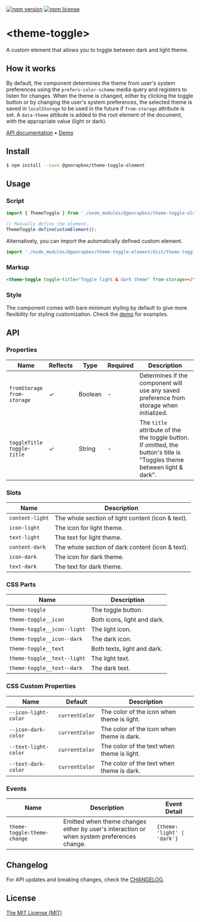 [![npm version](https://img.shields.io/npm/v/@georapbox/theme-toggle-element.svg)](https://www.npmjs.com/package/@georapbox/theme-toggle-element)
[![npm license](https://img.shields.io/npm/l/@georapbox/theme-toggle-element.svg)](https://www.npmjs.com/package/@georapbox/theme-toggle-element)

[demo]: https://georapbox.github.io/theme-toggle-element/
[license]: https://georapbox.mit-license.org/@2022
[changelog]: https://github.com/georapbox/theme-toggle-element/blob/main/CHANGELOG.md

# &lt;theme-toggle&gt;

A custom element that allows you to toggle between dark and light theme.

## How it works

By default, the component determines the theme from user's system preferences using the `prefers-color-scheme` media query and registers to listen for changes. When the theme is changed, either by clicking the toggle button or by changing the user's system preferences, the selected theme is saved in `localStorage` to be used in the future if `from-storage` attribute is set. A `data-theme` attibute is added to the root element of the document, with the appropriate value (light or dark).

[API documentation](#api) &bull; [Demo][demo]

## Install

```sh
$ npm install --save @georapbox/theme-toggle-element
```

## Usage

### Script

```js
import { ThemeToggle } from './node_modules/@georapbox/theme-toggle-element/dist/theme-toggle.js';

// Manually define the element.
ThemeToggle.defineCustomElement();
```

Alternatively, you can import the automatically defined custom element.

```js
import './node_modules/@georapbox/theme-toggle-element/dist/theme-toggle-defined.js';
```

### Markup

```html
<theme-toggle toggle-title="Toggle light & dark theme" from-storage></theme-toggle>
```

### Style

The component comes with bare minimum styling by default to give more flexibility for styling customization. Check the [demo][demo] for examples.

## API

### Properties

| Name | Reflects | Type | Required | Description |
| ---- | -------- | ---- | -------- |----------- |
| `fromStorage`<br>*`from-storage`* | ✓ | Boolean | - | Determines if the component will use any saved preference from storage when initialized. |
| `toggleTitle`<br>*`toggle-title`* | ✓ | String | - | The `title` attribute of the the toggle button. If omitted, the button's title is "Toggles theme between light & dark". |

### Slots

| Name | Description |
| ---- | ----------- |
| `content-light` | The whole section of light content (icon & text). |
| `icon-light` | The icon for light theme. |
| `text-light` | The text for light theme. |
| `content-dark` | The whole section of dark content (icon & text). |
| `icon-dark` | The icon for dark theme. |
| `text-dark` | The text for dark theme. |

### CSS Parts

| Name | Description |
| ---- | ----------- |
| `theme-toggle` | The toggle button. |
| `theme-toggle__icon` | Both icons, light and dark. |
| `theme-toggle__icon--light` | The light icon. |
| `theme-toggle__icon--dark` | The dark icon. |
| `theme-toggle__text` | Both texts, light and dark. |
| `theme-toggle__text--light` | The light text. |
| `theme-toggle__text--dark` | The dark text. |

### CSS Custom Properties

| Name | Default | Description |
| ---- | ------- | ----------- |
| `--icon-light-color` | `currentColor` | The color of the icon when theme is light. |
| `--icon-dark-color` | `currentColor` | The color of the icon when theme is dark. |
| `--text-light-color` | `currentColor` | The color of the text when theme is light. |
| `--text-dark-color` | `currentColor` | The color of the text when theme is dark. |

### Events

| Name | Description | Event Detail |
| ---- | ----------- | ------------ |
| `theme-toggle:theme-change` | Emitted when theme changes either by user's interaction or when system preferences change. | `{theme: 'light' \| 'dark'}` |

## Changelog

For API updates and breaking changes, check the [CHANGELOG][changelog].

## License

[The MIT License (MIT)][license]
